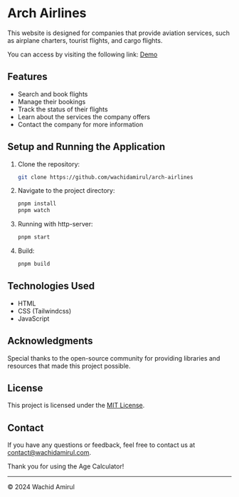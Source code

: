 # Arch Airlines

This website is designed for companies that provide aviation services, such as airplane charters, tourist flights, and cargo flights.

You can access by visiting the following link: [Demo](https://wachidamirul.github.io/arch-airlines)

## Features

- Search and book flights
- Manage their bookings
- Track the status of their flights
- Learn about the services the company offers
- Contact the company for more information

## Setup and Running the Application

1. Clone the repository:
   ```sh
   git clone https://github.com/wachidamirul/arch-airlines
   ```
2. Navigate to the project directory:
   ```sh
   pnpm install
   pnpm watch
   ```
3. Running with http-server:
   ```sh
   pnpm start
   ```
4. Build:
   ```sh
   pnpm build
   ```

## Technologies Used

- HTML
- CSS (Tailwindcss)
- JavaScript

## Acknowledgments

Special thanks to the open-source community for providing libraries and resources that made this project possible.

## License

This project is licensed under the [MIT License](https://opensource.org/licenses/MIT).

## Contact

If you have any questions or feedback, feel free to contact us at [contact@wachidamirul.com](mailto:contact@wachidamirul.com).

Thank you for using the Age Calculator!

---

© 2024 Wachid Amirul
